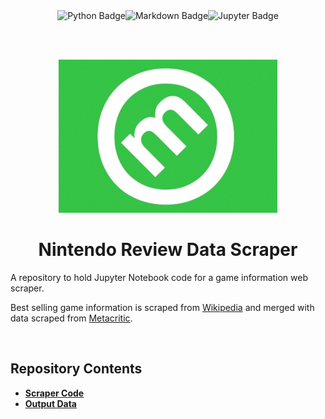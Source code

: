<div align="center">
<img src="https://img.shields.io/badge/Python-3F74A1?style=for-the-badge&logo=python&logoColor=white" alt="Python Badge" /><img src="https://img.shields.io/badge/Markdown-E65000?style=for-the-badge&logo=markdown&logoColor=white" alt="Markdown Badge" /><img src="https://img.shields.io/badge/Jupyter Notebook-FE7D37?style=for-the-badge&logo=Jupyter&logoColor=white" alt="Jupyter Badge" />

<br><br>

<img src="img/header.jpg" alt="HyperionDev Logo" />

<br>

<h1 align="center">Nintendo Review Data Scraper</h1>

</div>

A repository to hold Jupyter Notebook code for a game information web scraper.

Best selling game information is scraped from [Wikipedia](https://en.wikipedia.org/wiki/List_of_best-selling_Nintendo_Switch_video_games) and merged with data scraped from [Metacritic](https://www.metacritic.com/).


<br>

## **Repository Contents**

- [**Scraper Code**](https://github.com/neoreuvenla/review-web-scraper/blob/main/scraper.ipynb)
- [**Output Data**](https://github.com/neoreuvenla/review-web-scraper/blob/main/data/scrapedata.csv)